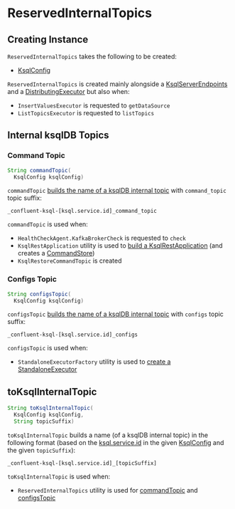 # ReservedInternalTopics

## Creating Instance

`ReservedInternalTopics` takes the following to be created:

* <span id="ksqlConfig"> [KsqlConfig](../KsqlConfig.md)

`ReservedInternalTopics` is created mainly alongside a [KsqlServerEndpoints](KsqlServerEndpoints.md#reservedInternalTopics) and a [DistributingExecutor](DistributingExecutor.md#internalTopics) but also when:

* `InsertValuesExecutor` is requested to `getDataSource`
* `ListTopicsExecutor` is requested to `listTopics`

## Internal ksqlDB Topics

### <span id="commandTopic"> Command Topic

```java
String commandTopic(
  KsqlConfig ksqlConfig)
```

`commandTopic` [builds the name of a ksqlDB internal topic](#toKsqlInternalTopic) with `command_topic` topic suffix:

```text
_confluent-ksql-[ksql.service.id]_command_topic
```

`commandTopic` is used when:

* `HealthCheckAgent.KafkaBrokerCheck` is requested to `check`
* `KsqlRestApplication` utility is used to [build a KsqlRestApplication](KsqlRestApplication.md#buildApplication) (and creates a [CommandStore](CommandStore.md#create))
* `KsqlRestoreCommandTopic` is created

### <span id="configsTopic"> Configs Topic

```java
String configsTopic(
  KsqlConfig ksqlConfig)
```

`configsTopic` [builds the name of a ksqlDB internal topic](#toKsqlInternalTopic) with `configs` topic suffix:

```text
_confluent-ksql-[ksql.service.id]_configs
```

`configsTopic` is used when:

* `StandaloneExecutorFactory` utility is used to [create a StandaloneExecutor](StandaloneExecutorFactory.md#create)

## <span id="toKsqlInternalTopic"> toKsqlInternalTopic

```java
String toKsqlInternalTopic(
  KsqlConfig ksqlConfig,
  String topicSuffix)
```

`toKsqlInternalTopic` builds a name (of a ksqlDB internal topic) in the following format (based on the [ksql.service.id](../KsqlConfig.md#KSQL_SERVICE_ID_CONFIG) in the given [KsqlConfig](../KsqlConfig.md) and the given `topicSuffix`):

```text
_confluent-ksql-[ksql.service.id]_[topicSuffix]
```

`toKsqlInternalTopic` is used when:

* `ReservedInternalTopics` utility is used for [commandTopic](#commandTopic) and [configsTopic](#configsTopic)
